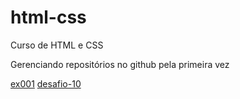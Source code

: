 # html-css
 Curso de HTML e CSS

Gerenciando repositórios no github pela primeira vez

<a href="https://danielvaleriote.github.io/html-css/ex001/index.html">ex001<a>
<a href="https://danielvaleriote.github.io/html-css/Desafios_Propostos/dsf10/android.html">desafio-10<a>